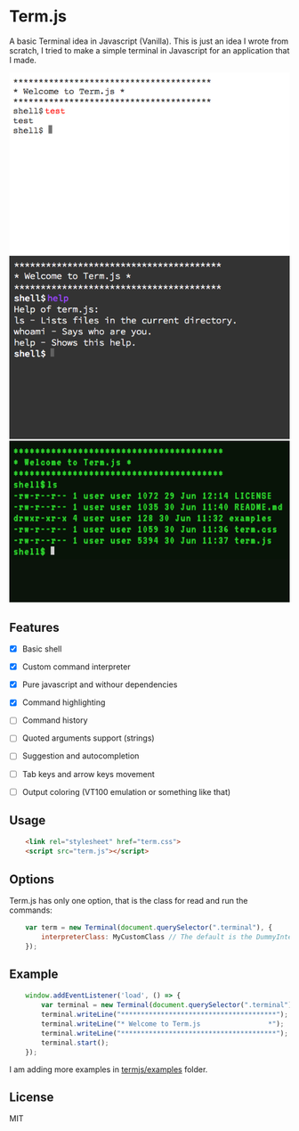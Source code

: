 # Term.js
A basic Terminal idea in Javascript (Vanilla). This is just an idea I wrote from scratch, I tried to make a simple terminal in Javascript for an application that I made.

![Basic](examples/basic.png)
![Customized](examples/customized.png)
![Old School](examples/oldschool.png)

## Features
- [X] Basic shell
- [X] Custom command interpreter
- [X] Pure javascript and withour dependencies 
- [X] Command highlighting
- [ ] Command history
- [ ] Quoted arguments support (strings)
- [ ] Suggestion and autocompletion
- [ ] Tab keys and arrow keys movement
- [ ] Output coloring (VT100 emulation or something like that)


## Usage
```html
    <link rel="stylesheet" href="term.css">
    <script src="term.js"></script>
```

## Options
Term.js has only one option, that is the class for read and run the commands:

```javascript
    var term = new Terminal(document.querySelector(".terminal"), {
        interpreterClass: MyCustomClass // The default is the DummyInterpreter
    });
```

## Example

```javascript
    window.addEventListener('load', () => {
        var terminal = new Terminal(document.querySelector(".terminal"));
        terminal.writeLine("***************************************");
        terminal.writeLine("* Welcome to Term.js                 *");
        terminal.writeLine("***************************************");
        terminal.start();
    });
```

I am adding more examples in [termjs/examples](examples) folder.

## License
MIT